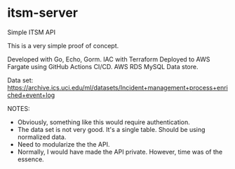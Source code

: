 # itsm-server
Simple ITSM API

This is a very simple proof of concept.

Developed with Go, Echo, Gorm.
IAC with Terraform
Deployed to AWS Fargate using GitHub Actions CI/CD.
AWS RDS MySQL Data store.

Data set: https://archive.ics.uci.edu/ml/datasets/Incident+management+process+enriched+event+log

NOTES:
* Obviously, something like this would require authentication.
* The data set is not very good. It's a single table. Should be using normalized data.
* Need to modularize the the API.
* Normally, I would have made the API private. However, time was of the essence.
